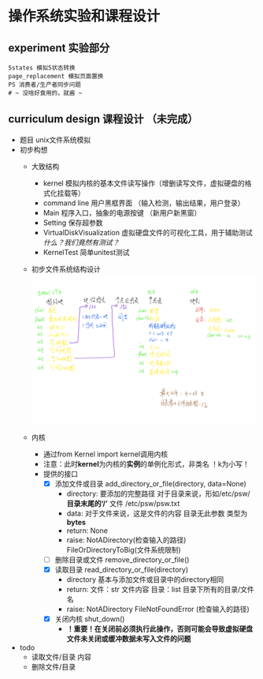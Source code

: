# 操作系统实验和课程设计

## experiment 实验部分
    5states 模拟5状态转换
    page_replacement 模拟页面置换
    PS 消费者/生产者同步问题
    # ~ 没啥好食用的，就酱 ~
  
## curriculum design 课程设计 （未完成）
  - 题目 unix文件系统模拟
  - 初步构想
    - 大致结构
        - kernel 模拟内核的基本文件读写操作（增删读写文件，虚拟硬盘的格式化挂载等）
        - command line 用户黑框界面 （输入检测，输出结果，用户登录）
        - Main 程序入口，抽象的电源按键 （新用户新黑窗）
        - Setting 保存超参数
        - VirtualDiskVisualization 虚拟硬盘文件的可视化工具，用于辅助测试 *什么？我们竟然有测试？*
        - KernelTest 简单unitest测试
        
    - 初步文件系统结构设计
          ![Image text](./miscellaneous/文件系统结构.png)
          
    - 内核
        - 通过from Kernel import kernel调用内核
        - 注意：此时**kernel**为内核的**实例**的单例化形式，非类名  ！k为小写！
        - 提供的接口
            - [x] 添加文件或目录 add_directory_or_file(directory, data=None)
                - directory: 要添加的完整路径 对于目录来说，形如/etc/psw/ **目录末尾的‘/’** 文件 /etc/psw/psw.txt
                - data: 对于文件来说，这是文件的内容 目录无此参数 类型为**bytes**
                - return: None
                - raise: NotADirectory(检查输入的路径) FileOrDirectoryToBig(文件系统限制)
            - [ ] 删除目录或文件 remove_directory_or_file()
            - [x] 读取目录 read_directory_or_file(directory)
                - directory 基本与添加文件或目录中的directory相同
                - return: 文件：str 文件内容 目录：list 目录下所有的目录/文件名
                - raise: NotADirectory FileNotFoundError (检查输入的路径)
            - [x] 关闭内核 shut_down()
                - **！重要！在关闭前必须执行此操作，否则可能会导致虚拟硬盘文件未关闭或缓冲数据未写入文件的问题**
  - todo
    - 读取文件/目录 内容
    - 删除文件/目录